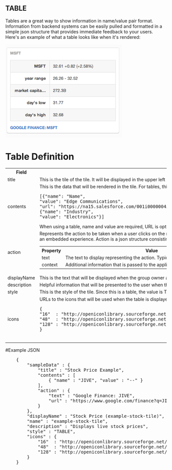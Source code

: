 ## TABLE
Tables are a great way to show information in name/value pair format. Information from backend systems can be easily pulled and formatted in a simple json structure that provides immediate feedback to your users. Here's an example of what a table looks like when it's rendered:

![Example Table](./images/table-example.png)

# Table Definition
<table border="0" width="70%">
  <tr>
    <th width="25%">Field</th>
    <th width="65%">Tile Property</th>
	<th width="10%">Required</th>
  </tr>
  <tr>
    <td>title</td>
    <td>This is the tile of the tile. It will be displayed in the upper left hand corner of the tile's frame.</td>
	<td>Yes</td>
  </tr>
  <tr>
    <td>contents</td>
    <td>This is the data that will be rendered in the tile. For tables, this is a json array that consists of name, value, and URL. For example: 
<pre>[{"name": "Name",
"value": "Edge Communications",  
"url": "https://na15.salesforce.com/001i0000004AqTD"},
{"name": "Industry",  
"value": "Electronics"}]</pre>
When using a table, name and value are required, URL is optional.
	</td>
	<td>Yes</td>
  </tr>
  <tr>
    <td>action</td>
    <td>Represents the action to be taken when a user clicks on the represented link. This can be simply a URL that navigates the user to another browser window or an embedded experience. Action is a json structure consisting of two elements, text and context. 
	<table>
	  <th>Property</th>
	  <th>Value</th>
	  <th>required</th>
	  <tr>
	    <td>text</td>
	    <td>The text to display representing the action. Typically, this is shown as a link.</td>
		<td>Yes. Required within the scope of action.</td>
	  </tr>
	  <tr>
	    <td>context</td>
	    <td>Additional information that is passed to the application when the view is rendered.</td>
		<td>No</td>
	  </tr>
	</table>
   </td>
	<td>No</td>
  </tr>
  <tr>
    <td>displayName</td>
    <td>This is the text that will be displayed when the group owner adds the tile to the purposeful place.</td>
	<td>Yes</td>
  </tr>
  <tr>
    <td>description</td>
    <td>Helpful information that will be presented to the user when they are selecting the tile to be included in a template.</td>
	<td>No</td>
  </tr>
  <tr>
    <td>style</td>
    <td>This is the style of the tile. Since this is a table, the value is TABLE</td>
	<td>Yes</td>
  </tr>
 <tr>
    <td>icons</td>
    <td>URLs to the icons that will be used when the table is displayed. This is a json structure of three values, 16, 48, & 128. For example:
	<pre>{
"16"  : "http://openiconlibrary.sourceforge.net/gallery2/open_icon_library-full/icons/png/16x16/emblems/emblem-money.png",
"48"  : "http://openiconlibrary.sourceforge.net/gallery2/open_icon_library-full/icons/png/48x48/emblems/emblem-money.png",
"128" : "http://openiconlibrary.sourceforge.net/gallery2/open_icon_library-full/icons/png/128x128/emblems/emblem-money.png"
}
    </pre>
   </td>
	<td>No</td>
  </tr>
</table>

#Example JSON
<pre>
	{
	    "sampleData" : {
	        "title" : "Stock Price Example",
	        "contents" : [
	            { "name" : "JIVE", "value" : "--" }
	        ],
	        "action" : {
	            "text" : "Google Finance: JIVE",
	            "url" : "https://www.google.com/finance?q=JIVE"
	        }
	    },
	    "displayName" : "Stock Price (example-stock-tile)",
	    "name" : "example-stock-tile",
	    "description" : "Displays live stock prices",
	    "style" : "TABLE",
	    "icons" : {
	        "16"  : "http://openiconlibrary.sourceforge.net/gallery2/open_icon_library-full/icons/png/16x16/emblems/emblem-money.png",
	        "48"  : "http://openiconlibrary.sourceforge.net/gallery2/open_icon_library-full/icons/png/48x48/emblems/emblem-money.png",
	        "128" : "http://openiconlibrary.sourceforge.net/gallery2/open_icon_library-full/icons/png/128x128/emblems/emblem-money.png"
	    }
	}
	
</pre>

